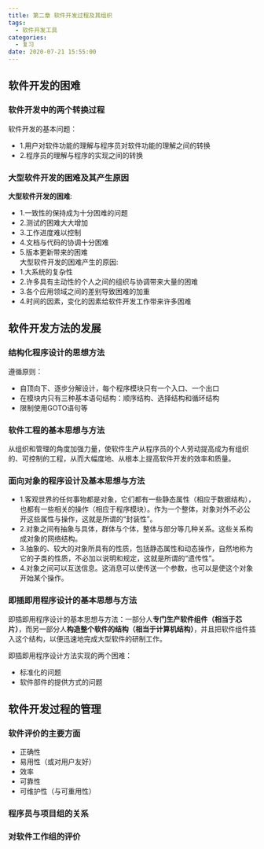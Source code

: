 ```yaml
---
title: 第二章 软件开发过程及其组织
tags:
  - 软件开发工具
categories:
  - 复习
date: 2020-07-21 15:55:00
---
```

## 软件开发的困难
### 软件开发中的两个转换过程
软件开发的基本问题：
- 1.用户对软件功能的理解与程序员对软件功能的理解之间的转换
- 2.程序员的理解与程序的实现之间的转换
### 大型软件开发的困难及其产生原因
**大型软件开发的困难**:
- 1.一致性的保持成为十分困难的问题
- 2.测试的困难大大增加
- 3.工作进度难以控制
- 4.文档与代码的协调十分困难
- 5.版本更新带来的困难  
大型软件开发的困难产生的原因:
- 1.大系统的复杂性
- 2.许多具有主动性的个人之间的组织与协调带来大量的困难
- 3.各个应用领域之间的差别导致困难的加重
- 4.时间的因素，变化的因素给软件开发工作带来许多困难

## 软件开发方法的发展
### 结构化程序设计的思想方法
遵循原则：
- 自顶向下、逐步分解设计，每个程序模块只有一个入口、一个出口
- 在模块内只有三种基本语句结构：顺序结构、选择结构和循环结构
- 限制使用GOTO语句等
### 软件工程的基本思想与方法
从组织和管理的角度加强力量，使软件生产从程序员的个人劳动提高成为有组织的、可控制的工程，从而大幅度地、从根本上提高软件开发的效率和质量。
### 面向对象的程序设计及基本思想与方法
- 1.客观世界的任何事物都是对象，它们都有一些静态属性（相应于数据结构），也都有一些相关的操作（相应于程序模块）。作为一个整体，对象对外不必公开这些属性与操作，这就是所谓的“封装性”。
- 2.对象之间有抽象与具体，群体与个体，整体与部分等几种关系。这些关系构成对象的网络结构。
- 3.抽象的、较大的对象所具有的性质，包括静态属性和动态操作，自然地称为它的子类的性质，不必加以说明和规定，这就是所谓的“遗传性”。
- 4.对象之间可以互送信息。这消息可以使传送一个参数，也可以是使这个对象开始某个操作。

### 即插即用程序设计的基本思想与方法
即插即用程序设计的基本思想与方法：一部分人**专门生产软件组件（相当于芯片）**，而另一部分人**构造整个软件的结构（相当于计算机结构）**，并且把软件组件插入这个结构，以便迅速地完成大型软件的研制工作。  

即插即用程序设计方法实现的两个困难：  
- 标准化的问题
- 软件部件的提供方式的问题

## 软件开发过程的管理
### 软件评价的主要方面
- 正确性
- 易用性（或对用户友好）
- 效率
- 可靠性
- 可维护性（与可重用性）
### 程序员与项目组的关系
### 对软件工作组的评价